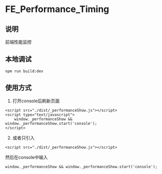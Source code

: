 # FE_Performance_Timing


## 说明

前端性能监控

## 本地调试

```
npm run build:dev
```

## 使用方式

1. 打开console后刷新页面
```
<script src="./dist/_performanceShow.js"></script>
<script type="text/javascript">
    window._performanceShow && window._performanceShow.start('console');
</script>
```

2. 或者只引入
```
<script src="./dist/_performanceShow.js"></script>
```
然后在console中输入
```
window._performanceShow && window._performanceShow.start('console');
```
